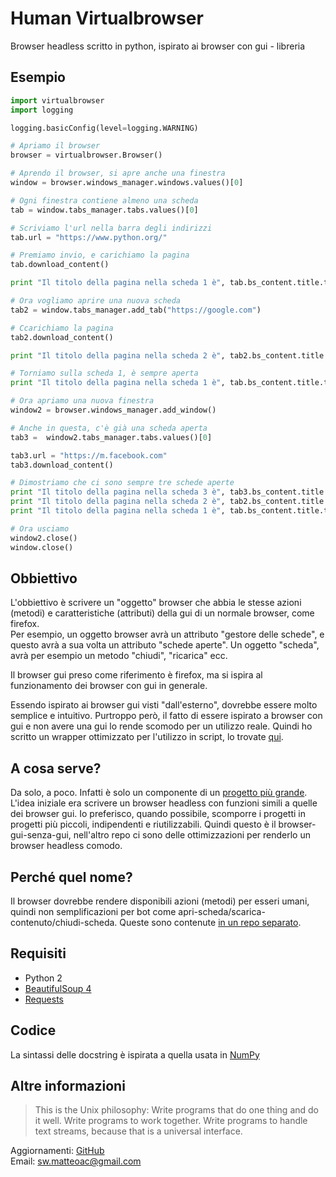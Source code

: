 # Human Virtualbrowser #

Browser headless scritto in python, ispirato ai browser con gui - libreria


## Esempio ##

```python
import virtualbrowser
import logging

logging.basicConfig(level=logging.WARNING)

# Apriamo il browser
browser = virtualbrowser.Browser()

# Aprendo il browser, si apre anche una finestra
window = browser.windows_manager.windows.values()[0]

# Ogni finestra contiene almeno una scheda
tab = window.tabs_manager.tabs.values()[0]

# Scriviamo l'url nella barra degli indirizzi
tab.url = "https://www.python.org/"

# Premiamo invio, e carichiamo la pagina
tab.download_content()

print "Il titolo della pagina nella scheda 1 è", tab.bs_content.title.text

# Ora vogliamo aprire una nuova scheda
tab2 = window.tabs_manager.add_tab("https://google.com")

# Ccarichiamo la pagina
tab2.download_content()

print "Il titolo della pagina nella scheda 2 è", tab2.bs_content.title.text

# Torniamo sulla scheda 1, è sempre aperta
print "Il titolo della pagina nella scheda 1 è", tab.bs_content.title.text

# Ora apriamo una nuova finestra
window2 = browser.windows_manager.add_window()

# Anche in questa, c'è già una scheda aperta
tab3 =  window2.tabs_manager.tabs.values()[0]

tab3.url = "https://m.facebook.com"
tab3.download_content()

# Dimostriamo che ci sono sempre tre schede aperte
print "Il titolo della pagina nella scheda 3 è", tab3.bs_content.title.text
print "Il titolo della pagina nella scheda 2 è", tab2.bs_content.title.text
print "Il titolo della pagina nella scheda 1 è", tab.bs_content.title.text

# Ora usciamo
window2.close()
window.close()
```


## Obbiettivo ##

L'obbiettivo è scrivere un "oggetto" browser che abbia le stesse azioni (metodi)
e caratteristiche (attributi) della gui di un normale browser, come firefox.  
Per esempio, un oggetto browser avrà un attributo "gestore delle schede", e questo
avrà a sua volta un attributo "schede aperte". Un oggetto "scheda", avrà per esempio
un metodo "chiudi", "ricarica" ecc.

Il browser gui preso come riferimento è firefox, ma si ispira al funzionamento dei
browser con gui in generale.

Essendo ispirato ai browser gui visti "dall'esterno", dovrebbe essere molto semplice
e intuitivo. Purtroppo però, il fatto di essere ispirato a browser con gui e non 
avere una gui lo rende scomodo per un utilizzo reale.
Quindi ho scritto un wrapper ottimizzato per l'utilizzo in script, lo trovate 
[qui](https://github.com/matteoalessiocarrara/bot-virtualbrowser).


## A cosa serve? ##

Da solo, a poco. Infatti è solo un componente di un [progetto più grande](https://github.com/matteoalessiocarrara/bot-virtualbrowser).  
L'idea iniziale era scrivere un browser headless con funzioni simili a quelle dei
browser gui. Io preferisco, quando possibile, scomporre i progetti in progetti più
piccoli, indipendenti e riutilizzabili.
Quindi questo è il browser-gui-senza-gui, nell'altro repo ci sono delle ottimizzazioni
per renderlo un browser headless comodo.


## Perché quel nome? ##

Il browser dovrebbe rendere disponibili azioni (metodi) per esseri umani, quindi
non semplificazioni per bot come apri-scheda/scarica-contenuto/chiudi-scheda.
Queste sono contenute [in un repo separato](https://github.com/matteoalessiocarrara/bot-virtualbrowser).


## Requisiti ##

 * Python 2
 * [BeautifulSoup 4](http://www.crummy.com/software/BeautifulSoup/#Download)
 * [Requests](http://docs.python-requests.org/en/master/user/install/#install)


## Codice ##

La sintassi delle docstring è ispirata a quella usata in [NumPy](https://github.com/numpy/numpy/)


## Altre informazioni ##

> This is the Unix philosophy: Write programs that do one thing and do it well.
  Write programs to work together. Write programs to handle text streams, because
  that is a universal interface.

Aggiornamenti: [GitHub](https://github.com/matteoalessiocarrara/human-virtualbrowser)  
Email: sw.matteoac@gmail.com
